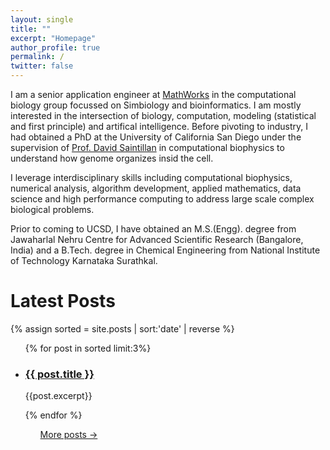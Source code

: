 ```yaml
---
layout: single
title: ""
excerpt: "Homepage"
author_profile: true
permalink: /
twitter: false
---
```


I am a senior application engineer at <a href="https://www.mathworks.com/">MathWorks</a> in the computational biology group focussed on Simbiology and bioinformatics. I am mostly interested in the intersection of biology, computation, modeling (statistical and first principle) and artifical intelligence. Before pivoting to industry, I had obtained a PhD at the University of California San Diego under the supervision of <a href="http://stokeslet.ucsd.edu/index.html">Prof. David Saintillan</a> in computational biophysics to understand how genome organizes insid the cell. 

I leverage interdisciplinary skills including computational biophysics, numerical analysis, algorithm development, applied mathematics, data science and high performance computing to address large scale complex biological problems.

Prior to coming to UCSD, I have obtained an M.S.(Engg). degree from Jawaharlal Nehru Centre for Advanced Scientific Research (Bangalore, India) and a B.Tech. degree in Chemical Engineering from National Institute of Technology Karnataka Surathkal.

<h1>Latest Posts</h1>
{% assign sorted = site.posts | sort:'date' | reverse %}
<ul>
{% for post in sorted limit:3%}
	<div class="{{ include.type | default: "list" }}__item">
	  <article class="archive__item" itemscope itemtype="http://schema.org/CreativeWork">
	    <li>
	      <h3 class="archive__item-title" itemprop="headline">
			 	  <a href="{{ root_url }}{{ post.url }}">{{ post.title }}</a>
	      </h3>
        <p class="archive__item-excerpt" itemprop="description">{{post.excerpt}}</p>
	    </li>
	 </article>
	</div>
{% endfor %}
<ul> 
<a href="/blog/" class="back-to-top">More posts &rarr;</a>

